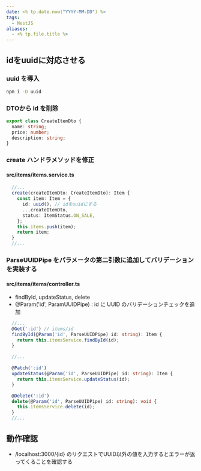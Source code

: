 ```yaml
---
date: <% tp.date.now("YYYY-MM-DD") %>
tags:
  - NestJS
aliases:
  - <% tp.file.title %>
---
```

## idをuuidに対応させる

### uuid を導入

```bash
npm i -D uuid
```

### DTOから id を削除

```ts
export class CreateItemDto {
  name: string;
  price: number;
  description: string;
}
```

### create ハンドラメソッドを修正

#### src/items/items.service.ts

```ts
  //...
  create(createItemDto: CreateItemDto): Item {
    const item: Item = {
      id: uuid(), // idをuuidにする
      ...createItemDto,
      status: ItemStatus.ON_SALE,
    };
    this.items.push(item);
    return item;
  }
  //...
```

### ParseUUIDPipe をパラメータの第二引数に追加してバリデーションを実装する

#### src/items/items/controller.ts

- findById, updateStatus, delete
- @Param('id', ParamUUIDPipe) : id に UUID のバリデーションチェックを追加

```ts
  //...
  @Get(':id') // items/id
  findById(@Param('id', ParseUUIDPipe) id: string): Item {
    return this.itemsService.findById(id);
  }
  
  //...
  
  @Patch(':id')
  updateStatus(@Param('id', ParseUUIDPipe) id: string): Item {
    return this.itemsService.updateStatus(id);
  }

  @Delete(':id')
  delete(@Param('id', ParseUUIDPipe) id: string): void {
    this.itemsService.delete(id);
  }
  //...
```

## 動作確認

- /localhost:3000/{id} のリクエストでUUID以外の値を入力するとエラーが返ってくることを確認する